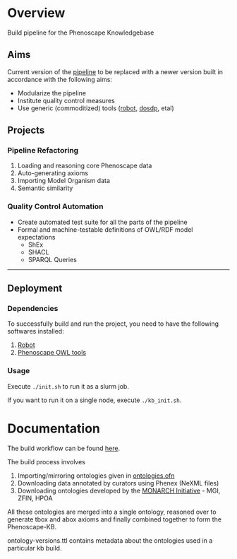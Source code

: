 # Overview
Build pipeline for the Phenoscape Knowledgebase


## Aims
Current version of the [pipeline](https://github.com/phenoscape/phenoscape-owl-tools/tree/master/pipeline) to be replaced with a newer version built in accordance with the following aims:

* Modularize the pipeline
* Institute quality control measures
* Use generic (commoditized) tools ([robot](http://robot.obolibrary.org/), [dosdp](https://github.com/INCATools/dead_simple_owl_design_patterns), etal)

## Projects

### Pipeline Refactoring
1. Loading and reasoning core Phenoscape data
2. Auto-generating axioms
3. Importing Model Organism data
4. Semantic similarity

### Quality Control Automation
* Create automated test suite for all the parts of the pipeline
* Formal and machine-testable definitions of OWL/RDF model expectations
    * ShEx
    * SHACL
    * SPARQL Queries
    
    
***

## Deployment

### Dependencies
To successfully build and run the project, you need to have the following softwares installed:

1. [Robot](https://github.com/ontodev/robot)
2. [Phenoscape OWL tools](https://github.com/phenoscape/phenoscape-owl-tools) 

### Usage

Execute `./init.sh` to run it as a slurm job.

If you want to run it on a single node, execute `./kb_init.sh`.

# Documentation

The build workflow can be found [here](https://github.com/phenoscape/pipeline/blob/master/docs/kb-build-flow.pdf).

The build process involves 

1. Importing/mirroring ontologies given in [ontologies.ofn](https://github.com/phenoscape/pipeline/blob/master/ontologies.ofn)
2. Downloading data annotated by curators using Phenex (NeXML files)
3. Downloading ontologies developed by the [MONARCH Initiative](https://monarchinitiative.org/) - MGI, ZFIN, HPOA

All these ontologies are merged into a single ontology, reasoned over to generate tbox and abox axioms and finally combined together to form the Phenoscape-KB.

ontology-versions.ttl contains metadata about the ontologies used in a particular kb build.
